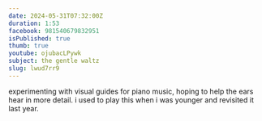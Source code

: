 ```yaml
---
date: 2024-05-31T07:32:00Z
duration: 1:53
facebook: 981540679832951
isPublished: true
thumb: true
youtube: ojubacLPywk
subject: the gentle waltz
slug: lwud7rr9
---
```

experimenting with visual guides for piano music, hoping to help the ears hear in more detail. i used to play this when i was younger and revisited it last year.
